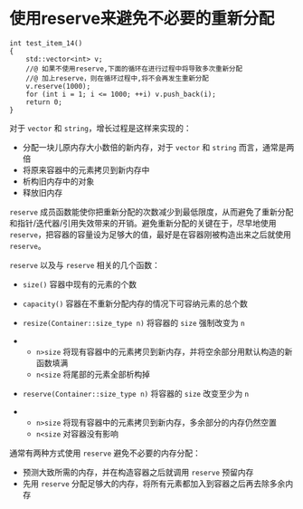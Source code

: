 # 使用reserve来避免不必要的重新分配

```
int test_item_14()
{
	std::vector<int> v;
	//@ 如果不使用reserve,下面的循环在进行过程中将导致多次重新分配
	//@ 加上reserve，则在循环过程中,将不会再发生重新分配
	v.reserve(1000); 
	for (int i = 1; i <= 1000; ++i) v.push_back(i); 
	return 0;
}
```

对于 `vector` 和 `string`，增长过程是这样来实现的：

- 分配一块儿原内存大小数倍的新内存，对于 `vector` 和 `string` 而言，通常是两倍
- 将原来容器中的元素拷贝到新内存中
- 析构旧内存中的对象
- 释放旧内存

`reserve` 成员函数能使你把重新分配的次数减少到最低限度，从而避免了重新分配和指针/迭代器/引用失效带来的开销。避免重新分配的关键在于，尽早地使用 `reserve`，把容器的容量设为足够大的值，最好是在容器刚被构造出来之后就使用 `reserve`。

`reserve` 以及与 `reserve` 相关的几个函数：

- `size()` 容器中现有的元素的个数

- `capacity()` 容器在不重新分配内存的情况下可容纳元素的总个数

- `resize(Container::size_type n)` 将容器的 `size` 强制改变为 `n ` 

- - `n>size` 将现有容器中的元素拷贝到新内存，并将空余部分用默认构造的新函数填满
  - `n<size` 将尾部的元素全部析构掉

- `reserve(Container::size_type n)` 将容器的 `size` 改变至少为 `n`

- - `n>size` 将现有容器中的元素拷贝到新内存，多余部分的内存仍然空置
  - `n<size` 对容器没有影响

通常有两种方式使用 `reserve` 避免不必要的内存分配：

- 预测大致所需的内存，并在构造容器之后就调用 `reserve` 预留内存
- 先用 `reserve` 分配足够大的内存，将所有元素都加入到容器之后再去除多余内存

